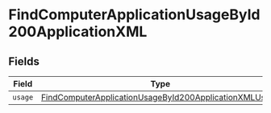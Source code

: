 # FindComputerApplicationUsageById200ApplicationXML


## Fields

| Field                                                                                                                                       | Type                                                                                                                                        | Required                                                                                                                                    | Description                                                                                                                                 |
| ------------------------------------------------------------------------------------------------------------------------------------------- | ------------------------------------------------------------------------------------------------------------------------------------------- | ------------------------------------------------------------------------------------------------------------------------------------------- | ------------------------------------------------------------------------------------------------------------------------------------------- |
| `usage`                                                                                                                                     | [FindComputerApplicationUsageById200ApplicationXMLUsage](../../models/operations/findcomputerapplicationusagebyid200applicationxmlusage.md) | :heavy_minus_sign:                                                                                                                          | N/A                                                                                                                                         |